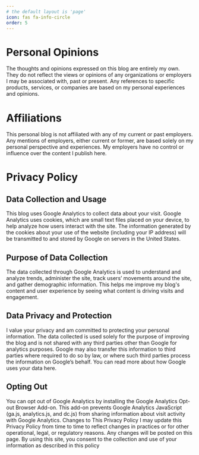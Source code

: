 ```yaml
---
# the default layout is 'page'
icon: fas fa-info-circle
order: 5
---
```


# Personal Opinions
The thoughts and opinions expressed on this blog are entirely my own. They do not reflect the views or opinions of any organizations or employers I may be associated with, past or present. Any references to specific products, services, or companies are based on my personal experiences and opinions.
# Affiliations
This personal blog is not affiliated with any of my current or past employers. Any mentions of employers, either current or former, are based solely on my personal perspective and experiences. My employers have no control or influence over the content I publish here.
# Privacy Policy
## Data Collection and Usage
This blog uses Google Analytics to collect data about your visit. Google Analytics uses cookies, which are small text files placed on your device, to help analyze how users interact with the site. The information generated by the cookies about your use of the website  (including your IP address) will be transmitted to and stored by Google on servers in the United States.
## Purpose of Data Collection
The data collected through Google Analytics is used to understand and analyze trends, administer the site, track users’ movements around the site, and gather demographic information. This helps me improve my blog's content and user experience by seeing what content is driving visits and engagement.
##  Data Privacy and Protection
I value your privacy and am committed to protecting your personal information. The data collected is used solely for the purpose of improving the blog and is not shared with any third parties other than  Google for analytics purposes. Google may also transfer this information to third parties where required to do so by law, or where such third parties process the information on Google’s behalf. You can read more about how Google uses your data here.
## Opting Out
You can opt out of Google Analytics by installing the Google  Analytics Opt-out Browser Add-on. This add-on prevents Google  Analytics JavaScript (ga.js, analytics.js, and dc.js) from sharing information about visit activity with Google Analytics. Changes to This Privacy Policy
I may update this Privacy Policy from time to time to reflect changes in practices or for other operational, legal, or regulatory reasons. Any changes will be posted on this page.
By using this site, you consent to the collection and use of your information as described in this policy